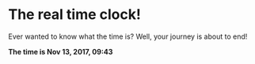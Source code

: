 # The real time clock!

Ever wanted to know what the time is? Well, your journey is about to end!

**The time is Nov 13, 2017, 09:43**